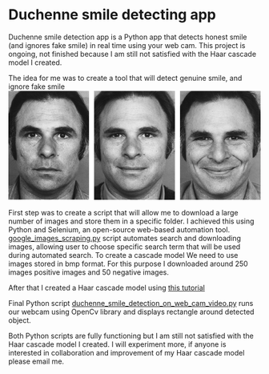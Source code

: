 # Duchenne smile detecting app
Duchenne smile detection app is a Python app that detects honest smile (and ignores fake smile) in real time using your web cam. 
This project is ongoing, not finished because I am still not satisfied with the Haar cascade model I created.

The idea for me was to create a tool that will detect genuine smile, and ignore fake smile
![No smile VS Fake Smile VS Genuine Smile](/fake_smile_vs_genuine_smile.png)

First step was to create a script that will allow me to download a large number of images and store them in a specific folder.
I achieved this using Python and Selenium, an open-source web-based automation tool. [google_images_scraping.py](https://github.com/acast83/duchenne_smile_detecting_app/blob/master/google_images_scraping.py) script automates search and downloading images, allowing user to choose specific search term
that will be used during automated search. To create a cascade model We need to use images stored in bmp format. For this purpose I downloaded around 250 images positive images and 50 negative images.

After that I created a Haar cascade model using [this tutorial](https://www.cs.auckland.ac.nz/~m.rezaei/Tutorials/Creating_a_Cascade_of_Haar-Like_Classifiers_Step_by_Step.pdf)

Final Python script [duchenne_smile_detection_on_web_cam_video.py](https://github.com/acast83/duchenne_smile_detecting_app/blob/master/duchenne_smile_detection_on_web_cam_video.py)
runs our webcam using OpenCv library and displays rectangle around detected object.

Both Python scripts are fully functioning but I am still not satisfied with the Haar cascade model I created. I will experiment more, if anyone is interested in collaboration  and improvement of my Haar cascade model please email me.







